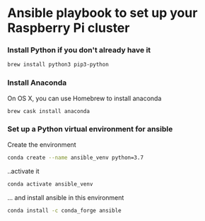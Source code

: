 # Ansible playbook to set up your Raspberry Pi cluster

### Install Python if you don't already have it

```bash
brew install python3 pip3-python
```

### Install Anaconda 

On OS X, you can use Homebrew to install anaconda 

```bash
brew cask install anaconda 
```

### Set up a Python virtual environment for ansible 
Create the environment 
```bash
conda create --name ansible_venv python=3.7
```

..activate it 
```bash
conda activate ansible_venv
```

... and install ansible in this environment 
```bash
conda install -c conda_forge ansible
```
